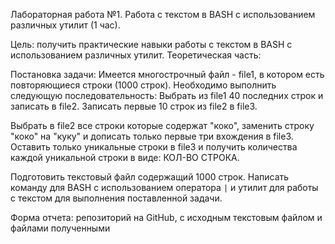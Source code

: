 Лабораторная работа №1. Работа с текстом в BASH с использованием различных утилит (1 час).

Цель: получить практические навыки работы с текстом в BASH с использованием различных утилит.
Теоретическая часть:

Постановка задачи:
 Имеется многострочный файл - file1, в котором есть повторяющиеся строки (1000 строк). Необходимо выполнить следующую последовательность:
Выбрать из file1 40 последних строк и записать в file2. 
Записать первые 10 строк из file2 в file3.

Выбрать в file2 все строки которые содержат "коко", заменить строку "коко" на "куку" и дописать только первые три вхождения в file3.
Оставить только уникальные строки в file3 и получить количества каждой уникальной строки в виде: КОЛ-ВО СТРОКА.

Подготовить текстовый файл содержащий 1000 строк.
Написать команду для BASH с использованием оператора `|` и 
утилит для работы с текстом для выполнения поставленной задачи.

Форма отчета: репозиторий на GitHub, с исходным текстовым файлом и файлами полученными
